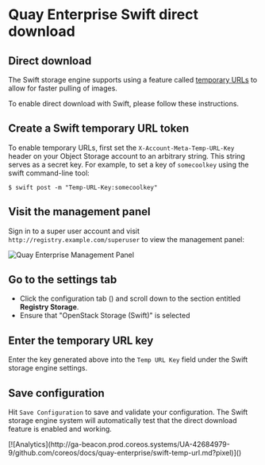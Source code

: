 # Quay Enterprise Swift direct download

## Direct download

The Swift storage engine supports using a feature called [temporary URLs](http://docs.openstack.org/juno/config-reference/content/object-storage-tempurl.html) to allow for faster pulling of images.

To enable direct download with Swift, please follow these instructions.

## Create a Swift temporary URL token

To enable temporary URLs, first set the `X-Account-Meta-Temp-URL-Key` header on your Object Storage account to an arbitrary string. This string serves as a secret key. For example, to set a key of `somecoolkey` using the swift command-line tool:

```
$ swift post -m "Temp-URL-Key:somecoolkey"
```

## Visit the management panel

Sign in to a super user account and visit `http://registry.example.com/superuser` to view the management panel:

<img src="img/superuser.png" class="img-center" alt="Quay Enterprise Management Panel"/>

## Go to the settings tab

- Click the configuration tab (<span class="fa fa-gear"></span>) and scroll down to the section entitled **Registry Storage**.
- Ensure that "OpenStack Storage (Swift)" is selected

## Enter the temporary URL key

Enter the key generated above into the `Temp URL Key` field under the Swift storage engine settings.

## Save configuration

Hit `Save Configuration` to save and validate your configuration. The Swift storage engine system will automatically test that the direct download feature is enabled and working.

<!-- BEGIN ANALYTICS --> [![Analytics](http://ga-beacon.prod.coreos.systems/UA-42684979-9/github.com/coreos/docs/quay-enterprise/swift-temp-url.md?pixel)]() <!-- END ANALYTICS -->